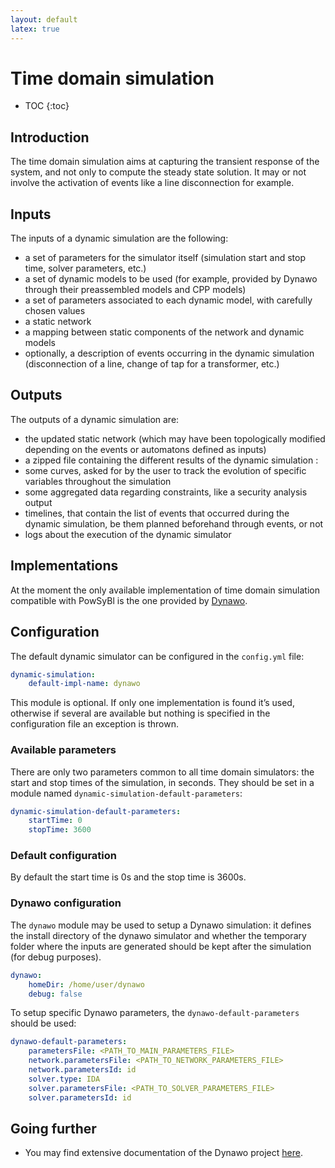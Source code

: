 ```yaml
---
layout: default
latex: true
---
```


# Time domain simulation

* TOC
{:toc}

## Introduction

The time domain simulation aims at capturing the transient response of the system, and not only to compute the steady state solution.
It may or not involve the activation of events like a line disconnection for example.

## Inputs

The inputs of a dynamic simulation are the following:
- a set of parameters for the simulator itself (simulation start and stop time, solver parameters, etc.)
- a set of dynamic models to be used (for example, provided by Dynawo through their preassembled models and CPP models)
- a set of parameters associated to each dynamic model, with carefully chosen values
- a static network
- a mapping between static components of the network and dynamic models
- optionally, a description of events occurring in the dynamic simulation (disconnection of a line, change of tap for a transformer, etc.)

## Outputs

The outputs of a dynamic simulation are:
- the updated static network (which may have been topologically modified depending on the events or automatons defined as inputs)
- a zipped file containing the different results of the dynamic simulation :
 - some curves, asked for by the user to track the evolution of specific variables throughout the simulation
 - some aggregated data regarding constraints, like a security analysis output
 - timelines, that contain the list of events that occurred during the dynamic simulation, be them planned beforehand through events, or not
 - logs about the execution of the dynamic simulator

## Implementations

At the moment the only available implementation of time domain simulation compatible with PowSyBl is the one provided by [Dynawo](dynawo.md).

## Configuration

The default dynamic simulator can be configured in the `config.yml` file:
```yml
dynamic-simulation:
    default-impl-name: dynawo
```
This module is optional. If only one implementation is found it’s used, otherwise if several are available but nothing is specified in the configuration file an exception is thrown.

### Available parameters

There are only two parameters common to all time domain simulators: the start and stop times of the simulation, in seconds. 
They should be set in a module named `dynamic-simulation-default-parameters`:
```yml
dynamic-simulation-default-parameters:
    startTime: 0
    stopTime: 3600
```

### Default configuration

By default the start time is 0s and the stop time is 3600s.

### Dynawo configuration

The `dynawo` module may be used to setup a Dynawo simulation: it defines the install directory of the dynawo simulator and whether the temporary folder where the inputs are generated should be kept after the simulation (for debug purposes).
```yml
dynawo:
    homeDir: /home/user/dynawo
    debug: false
```

To setup specific Dynawo parameters, the `dynawo-default-parameters` should be used:
```yml
dynawo-default-parameters:
    parametersFile: <PATH_TO_MAIN_PARAMETERS_FILE>  
    network.parametersFile: <PATH_TO_NETWORK_PARAMETERS_FILE> 
    network.parametersId: id
    solver.type: IDA
    solver.parametersFile: <PATH_TO_SOLVER_PARAMETERS_FILE>
    solver.parametersId: id
```


## Going further

- You may find extensive documentation of the Dynawo project [here](https://github.com/dynawo/dynawo/releases/download/v1.1.0/DynawoDocumentation.pdf).
